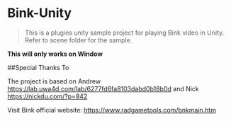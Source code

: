 # Bink-Unity
 
> This is a plugins unity sample project for playing Bink video in Unity.
> Refer to scene folder for the sample.

**This will only works on Window**

##Special Thanks To

The project is based on 
Andrew
https://lab.uwa4d.com/lab/6277fd6fa8103dabd0b18b0d
and
Nick
https://nickdu.com/?p=842

Visit Bink official website: https://www.radgametools.com/bnkmain.htm
